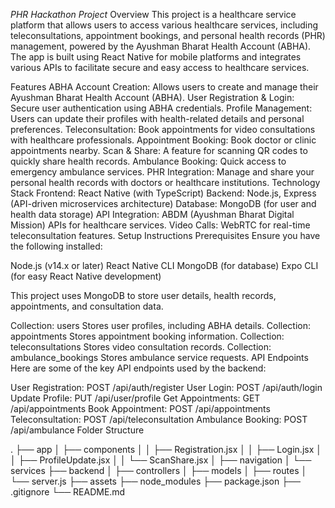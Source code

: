 *PHR Hackathon Project*
Overview
This project is a healthcare service platform that allows users to access various healthcare services, including teleconsultations, appointment bookings, and personal health records (PHR) management, powered by the Ayushman Bharat Health Account (ABHA). The app is built using React Native for mobile platforms and integrates various APIs to facilitate secure and easy access to healthcare services.

Features
ABHA Account Creation: Allows users to create and manage their Ayushman Bharat Health Account (ABHA).
User Registration & Login: Secure user authentication using ABHA credentials.
Profile Management: Users can update their profiles with health-related details and personal preferences.
Teleconsultation: Book appointments for video consultations with healthcare professionals.
Appointment Booking: Book doctor or clinic appointments nearby.
Scan & Share: A feature for scanning QR codes to quickly share health records.
Ambulance Booking: Quick access to emergency ambulance services.
PHR Integration: Manage and share your personal health records with doctors or healthcare institutions.
Technology Stack
Frontend: React Native (with TypeScript)
Backend: Node.js, Express (API-driven microservices architecture)
Database: MongoDB (for user and health data storage)
API Integration: ABDM (Ayushman Bharat Digital Mission) APIs for healthcare services.
Video Calls: WebRTC for real-time teleconsultation features.
Setup Instructions
Prerequisites
Ensure you have the following installed:

Node.js (v14.x or later)
React Native CLI
MongoDB (for database)
Expo CLI (for easy React Native development)

This project uses MongoDB to store user details, health records, appointments, and consultation data.

Collection: users
Stores user profiles, including ABHA details.
Collection: appointments
Stores appointment booking information.
Collection: teleconsultations
Stores video consultation records.
Collection: ambulance_bookings
Stores ambulance service requests.
API Endpoints
Here are some of the key API endpoints used by the backend:

User Registration: POST /api/auth/register
User Login: POST /api/auth/login
Update Profile: PUT /api/user/profile
Get Appointments: GET /api/appointments
Book Appointment: POST /api/appointments
Teleconsultation: POST /api/teleconsultation
Ambulance Booking: POST /api/ambulance
Folder Structure

.
├── app
│   ├── components
│   │   ├── Registration.jsx
│   │   ├── Login.jsx
│   │   ├── ProfileUpdate.jsx
│   │   └── ScanShare.jsx
│   ├── navigation
│   └── services
├── backend
│   ├── controllers
│   ├── models
│   ├── routes
│   └── server.js
├── assets
├── node_modules
├── package.json
├── .gitignore
└── README.md


